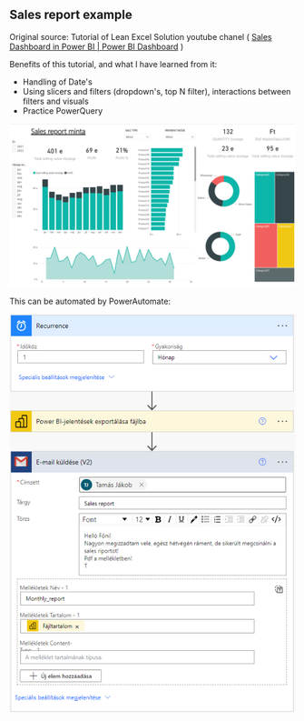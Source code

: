 ## Sales report example
Original source:
Tutorial of Lean Excel Solution youtube chanel ( [Sales Dashboard in Power BI | Power BI Dashboard](https://www.youtube.com/watch?v=CGgXHsD19Ek&t=656s) )

Benefits of this tutorial, and what I have learned from it:
- Handling of Date's
- Using slicers and filters (dropdown's, top N filter), interactions between filters and visuals
- Practice PowerQuery

![Sales riport](sales_report_example.png "report")

This can be automated by PowerAutomate:

![Power Automate the Sales riport](powerautomate_sales_riport.png "Automated report")
